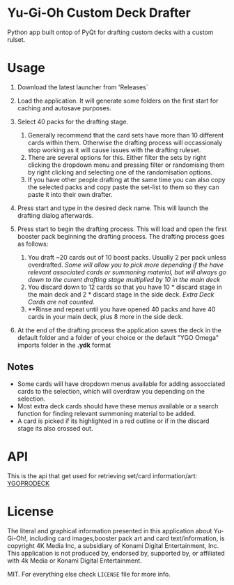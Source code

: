 # Yu-Gi-Oh Custom Deck Drafter
Python app built ontop of PyQt for drafting custom decks with a custom rulset.

# Usage
1. Download the latest launcher from 'Releases`
2. Load the application. It will generate some folders on the first start for caching and autosave purposes.
3. Select 40 packs for the drafting stage. 
    1. Generally recommend that the card sets have more than 10 different cards within them. Otherwise the drafting process will occassionaly stop working as it will cause issues with the drafting ruleset.
    2. There are several options for this. Either filter the sets by right clicking the dropdown menu and pressing filter or randomising them by right clicking and selecting one of the randomisation options.
    3. If you have other people drafting at the same time you can also copy the selected packs and copy paste the set-list to them so they can paste it into their own drafter.
4. Press start and type in the desired deck name. This will launch the drafting dialog afterwards.
5. Press start to begin the drafting process. This will load and open the first booster pack beginning the drafting process. The drafting process goes as follows:
    1. You draft ~20 cards out of 10 boost packs. Usually 2 per pack unless overdrafted. *Some will allow you to pick more depending if the have relevant associated cards or summoning material, but will always go down to the curent drafting stage multiplied by 10 in the main deck*
    2. You discard down to 12 cards so that you have 10 * discard stage in the main deck and 2 * discard stage in the side deck. *Extra Deck Cards are not counted.*
    3. **Rinse and repeat until you have opened 40 packs and have 40 cards in your main deck, plus 8 more in the side deck.

6. At the end of the drafting process the application saves the deck in the default folder and a folder of your choice or the default "YGO Omega" imports folder in the **.ydk** format

## Notes
- Some cards will have dropdown menus available for adding assocciated cards to the selection, which will overdraw you depending on the selection.
- Most extra deck cards should have these menus available or a search function for finding relevant summoning material to be added.
- A card is picked if its highlighted in a red outline or if in the discard stage its also crossed out.

# API
This is the api that get used for retrieving set/card information/art:
[YGOPRODECK](https://ygoprodeck.com/api-guide/)

# License
The literal and graphical information presented in this application about Yu-Gi-Oh!, including card images,booster pack art and card text/information, is copyright 4K Media Inc, a subsidiary of Konami Digital Entertainment, Inc. This application is not produced by, endorsed by, supported by, or affiliated with 4k Media or Konami Digital Entertainment.

MIT. For everything else check `LICENSE` file for more info.
